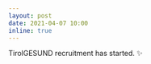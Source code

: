 ```yaml
---
layout: post
date: 2021-04-07 10:00
inline: true
---
```


TirolGESUND recruitment has started. :sparkles:
